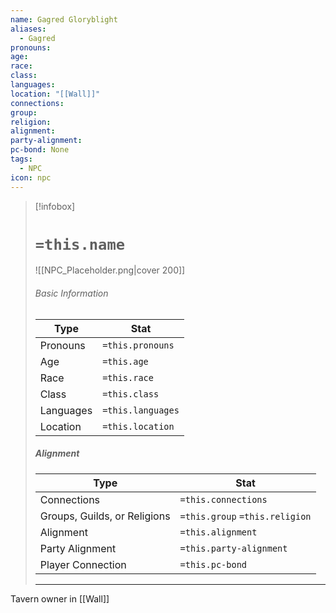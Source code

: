 ```yaml
---
name: Gagred Gloryblight
aliases:
  - Gagred
pronouns: 
age: 
race: 
class: 
languages: 
location: "[[Wall]]"
connections: 
group: 
religion: 
alignment: 
party-alignment: 
pc-bond: None
tags:
  - NPC
icon: npc
---
```

> [!infobox]
> # `=this.name` 
> ![[NPC_Placeholder.png|cover 200]]
> ###### Basic Information
> | Type | Stat |
> | ---- | ---- |
> | Pronouns | `=this.pronouns` |
> | Age | `=this.age` |
> |  Race | `=this.race` |
> |  Class    | `=this.class`   |
> |  Languages | `=this.languages` |
> | Location | `=this.location` |
>
> ##### Alignment
> | Type | Stat |
> | ---- | ---- |
> | Connections| `=this.connections` |
> | Groups, Guilds, or Religions | `=this.group` `=this.religion`|
> | Alignment| `=this.alignment` |
> | Party Alignment| `=this.party-alignment` |
> | Player Connection| `=this.pc-bond` |
> ---

Tavern owner in [[Wall]] 